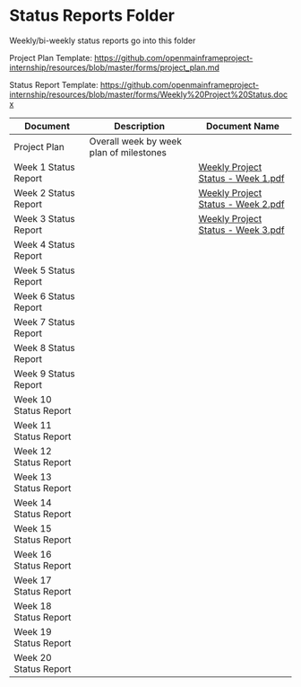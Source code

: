 # Status Reports Folder
Weekly/bi-weekly status reports go into this folder

Project Plan Template: https://github.com/openmainframeproject-internship/resources/blob/master/forms/project_plan.md

Status Report Template: https://github.com/openmainframeproject-internship/resources/blob/master/forms/Weekly%20Project%20Status.docx

| Document | Description | Document Name |
|---|---|---|
| Project Plan | Overall week by week plan of milestones | |
| Week 1 Status Report | | [Weekly Project Status - Week 1.pdf](https://github.com/openmainframeproject-internship/CICS-and-Laptop-Option-for-COBOL-Programming-Course/blob/Develop/Status%20Reports/Weekly%20Project%20Status%20-%20Week%201.pdf) | 
| Week 2 Status Report | | [Weekly Project Status - Week 2.pdf](https://github.com/openmainframeproject-internship/CICS-and-Laptop-Option-for-COBOL-Programming-Course/blob/Develop/Status%20Reports/Weekly%20Project%20Status%20-%20Week%202.pdf) |
| Week 3 Status Report | | [Weekly Project Status - Week 3.pdf](https://github.com/openmainframeproject-internship/CICS-and-Laptop-Option-for-COBOL-Programming-Course/blob/Develop/Status%20Reports/Weekly%20Project%20Status%20-%20Week%203.pdf) |
| Week 4 Status Report | | |
| Week 5 Status Report | | |
| Week 6 Status Report | | |
| Week 7 Status Report | | |
| Week 8 Status Report | | |
| Week 9 Status Report | | |
| Week 10 Status Report | | |
| Week 11 Status Report | | |
| Week 12 Status Report | | |
| Week 13 Status Report | | |
| Week 14 Status Report | | |
| Week 15 Status Report | | |
| Week 16 Status Report | | |
| Week 17 Status Report | | |
| Week 18 Status Report | | |
| Week 19 Status Report | | |
| Week 20 Status Report | | |

